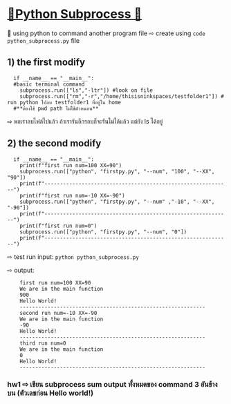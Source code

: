 # [🚩Python Subprocess 📝](https://docs.python.org/3/library/subprocess.html#using-the-subprocess-module)

💬 using python to command another program file
 ⇨ create using ```code python_subprocess.py``` file
## 1) the first modify
  ```
    if __name__ == "__main__":
    #basic terminal command
      subprocess.run(["ls","-ltr"]) #look on file
      subprocess.run(["rm","-r","/home/thisisninkspaces/testfolder1"]) # run python ไปลบ testfolder1 ที่อยู่ใน home
    #**ต้องใช้ pwd path ไม่ใช้ตัวหนอน**
  ```
  ⇨ พอเราลบไฟล์ไปแล้ว ถ้าเรารันอีกรอบก็จะรันไม่ได้แล้ว แต่ยัง ls ได้อยู่
    
## 2) the second modify
  ```
    if __name__ == "__main__":
      print(f"first run num=100 XX=90")
      subprocess.run(["python", "firstpy.py", "--num", "100", "--XX", "90"])
      print(f"------------------------------------------------------------")
      print(f"first run num=-10 XX=-90")
      subprocess.run(["python", "firstpy.py", "--num" ,"-10", "--XX", "-90"])
      print(f"------------------------------------------------------------")
      print(f"first run num=0")
      subprocess.run(["python", "firstpy.py", "--num", "0"])
      print(f"------------------------------------------------------------")
  ```
⇨ test run input: ```python python_subprocess.py```

⇨ output:
  ```
      first run num=100 XX=90
      We are in the main function
      900
      Hello World!
      ------------------------------------------------------------
      second run num=-10 XX=-90
      We are in the main function
      -90
      Hello World!
      ------------------------------------------------------------
      third run num=0
      We are in the main function
      0
      Hello World!
      ------------------------------------------------------------      
   ```
### hw1 ⇨ เขียน subprocess sum output ทั้งหมดของ command 3 อันข้างบน (ตัวเลขก่อน Hello world!)
